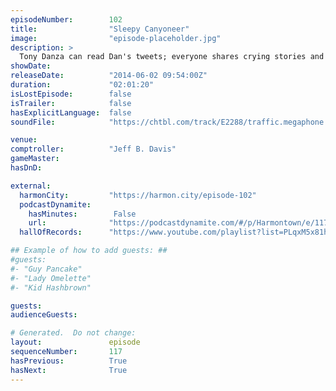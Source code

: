 ```yaml
---
episodeNumber:        102
title:                "Sleepy Canyoneer"
image:                "episode-placeholder.jpg"
description: >
  Tony Danza can read Dan's tweets; everyone shares crying stories and there is a sleepy canyoneer in the crowd.
showDate:             
releaseDate:          "2014-06-02 09:54:00Z"
duration:             "02:01:20"
isLostEpisode:        false
isTrailer:            false
hasExplicitLanguage:  false
soundFile:            "https://chtbl.com/track/E2288/traffic.megaphone.fm/STA4107649191.mp3?updated=1556325586"

venue:                
comptroller:          "Jeff B. Davis"
gameMaster:           
hasDnD:               

external:
  harmonCity:         "https://harmon.city/episode-102"
  podcastDynamite:
    hasMinutes:        False
    url:              "https://podcastdynamite.com/#/p/Harmontown/e/117/102"
  hallOfRecords:      "https://www.youtube.com/playlist?list=PLqxM5x81hNOZxVwGZ-_2LrLWb9chMIIEB"

## Example of how to add guests: ##
#guests:
#- "Guy Pancake"
#- "Lady Omelette"
#- "Kid Hashbrown"

guests:
audienceGuests:

# Generated.  Do not change:
layout:               episode
sequenceNumber:       117
hasPrevious:          True
hasNext:              True
---
```


<!-- The episode description will be rendered here -->
<!-- Add your content below here -->

